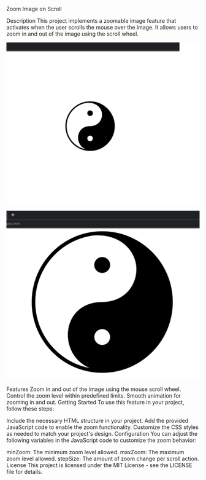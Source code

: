 Zoom Image on Scroll

Description
This project implements a zoomable image feature that activates when the user scrolls the mouse over the image. It allows users to zoom in and out of the image using the scroll wheel.

![Before](https://github.com/PragatiiGupta/Mini-Projects/blob/main/Zoom%20on%20Scroll/Before.png)

![After](https://github.com/PragatiiGupta/Mini-Projects/blob/main/Zoom%20on%20Scroll/After.png)

Features
Zoom in and out of the image using the mouse scroll wheel.
Control the zoom level within predefined limits.
Smooth animation for zooming in and out.
Getting Started
To use this feature in your project, follow these steps:

Include the necessary HTML structure in your project.
Add the provided JavaScript code to enable the zoom functionality.
Customize the CSS styles as needed to match your project's design.
Configuration
You can adjust the following variables in the JavaScript code to customize the zoom behavior:

minZoom: The minimum zoom level allowed.
maxZoom: The maximum zoom level allowed.
stepSize: The amount of zoom change per scroll action.
License
This project is licensed under the MIT License - see the LICENSE file for details.

